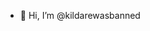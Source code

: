 - 👋 Hi, I’m @kildarewasbanned

<!---
kildarewasbanned/kildarewasbanned is a ✨ special ✨ repository because its `README.md` (this file) appears on your GitHub profile.
You can click the Preview link to take a look at your changes.
--->
